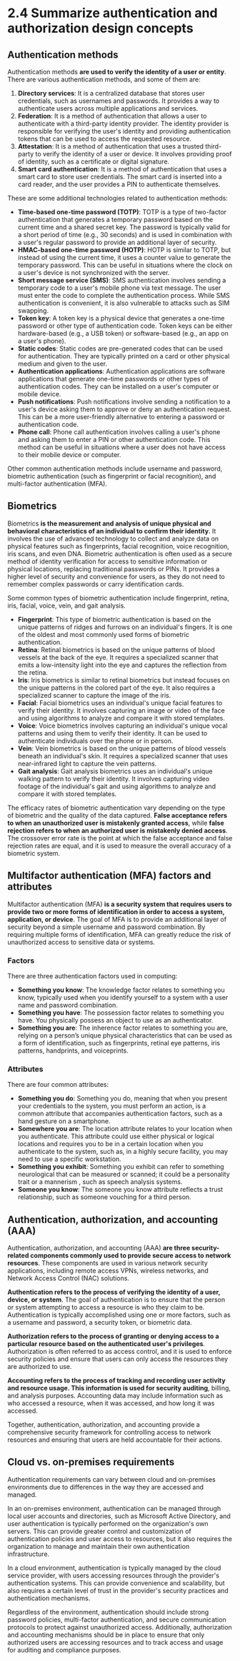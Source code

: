# 2.4 Summarize authentication and authorization design concepts

## Authentication methods

Authentication methods **are used to verify the identity of a user or entity**. There are various authentication methods, and some of them are:

1.  **Directory services**: It is a centralized database that stores user credentials, such as usernames and passwords. It provides a way to authenticate users across multiple applications and services.
2.  **Federation**: It is a method of authentication that allows a user to authenticate with a third-party identity provider. The identity provider is responsible for verifying the user's identity and providing authentication tokens that can be used to access the requested resource.
3.  **Attestation**: It is a method of authentication that uses a trusted third-party to verify the identity of a user or device. It involves providing proof of identity, such as a certificate or digital signature.
4.  **Smart card authentication**: It is a method of authentication that uses a smart card to store user credentials. The smart card is inserted into a card reader, and the user provides a PIN to authenticate themselves.

These are some additional technologies related to authentication methods:

- **Time-based one-time password (TOTP)**: TOTP is a type of two-factor authentication that generates a temporary password based on the current time and a shared secret key. The password is typically valid for a short period of time (e.g., 30 seconds) and is used in combination with a user's regular password to provide an additional layer of security.
- **HMAC-based one-time password (HOTP)**: HOTP is similar to TOTP, but instead of using the current time, it uses a counter value to generate the temporary password. This can be useful in situations where the clock on a user's device is not synchronized with the server.
- **Short message service (SMS)**: SMS authentication involves sending a temporary code to a user's mobile phone via text message. The user must enter the code to complete the authentication process. While SMS authentication is convenient, it is also vulnerable to attacks such as SIM swapping.
- **Token key**: A token key is a physical device that generates a one-time password or other type of authentication code. Token keys can be either hardware-based (e.g., a USB token) or software-based (e.g., an app on a user's phone).
- **Static codes**: Static codes are pre-generated codes that can be used for authentication. They are typically printed on a card or other physical medium and given to the user.
- **Authentication applications**: Authentication applications are software applications that generate one-time passwords or other types of authentication codes. They can be installed on a user's computer or mobile device.
- **Push notifications**: Push notifications involve sending a notification to a user's device asking them to approve or deny an authentication request. This can be a more user-friendly alternative to entering a password or authentication code.
- **Phone call**: Phone call authentication involves calling a user's phone and asking them to enter a PIN or other authentication code. This method can be useful in situations where a user does not have access to their mobile device or computer.

Other common authentication methods include username and password, biometric authentication (such as fingerprint or facial recognition), and multi-factor authentication (MFA).

## Biometrics

Biometrics **is the measurement and analysis of unique physical and behavioral characteristics of an individual to confirm their identity**. It involves the use of advanced technology to collect and analyze data on physical features such as fingerprints, facial recognition, voice recognition, iris scans, and even DNA. Biometric authentication is often used as a secure method of identity verification for access to sensitive information or physical locations, replacing traditional passwords or PINs. It provides a higher level of security and convenience for users, as they do not need to remember complex passwords or carry identification cards.

Some common types of biometric authentication include fingerprint, retina, iris, facial, voice, vein, and gait analysis.

-   **Fingerprint**: This type of biometric authentication is based on the unique patterns of ridges and furrows on an individual's fingers. It is one of the oldest and most commonly used forms of biometric authentication.
-   **Retina**: Retinal biometrics is based on the unique patterns of blood vessels at the back of the eye. It requires a specialized scanner that emits a low-intensity light into the eye and captures the reflection from the retina.
-   **Iris**: Iris biometrics is similar to retinal biometrics but instead focuses on the unique patterns in the colored part of the eye. It also requires a specialized scanner to capture the image of the iris.
-   **Facial**: Facial biometrics uses an individual's unique facial features to verify their identity. It involves capturing an image or video of the face and using algorithms to analyze and compare it with stored templates.
-   **Voice**: Voice biometrics involves capturing an individual's unique vocal patterns and using them to verify their identity. It can be used to authenticate individuals over the phone or in person.
-   **Vein**: Vein biometrics is based on the unique patterns of blood vessels beneath an individual's skin. It requires a specialized scanner that uses near-infrared light to capture the vein patterns.
-   **Gait analysis**: Gait analysis biometrics uses an individual's unique walking pattern to verify their identity. It involves capturing video footage of the individual's gait and using algorithms to analyze and compare it with stored templates.    

The efficacy rates of biometric authentication vary depending on the type of biometric and the quality of the data captured. **False acceptance refers to when an unauthorized user is mistakenly granted access**, while **false rejection refers to when an authorized user is mistakenly denied access**. The crossover error rate is the point at which the false acceptance and false rejection rates are equal, and it is used to measure the overall accuracy of a biometric system.

## Multifactor authentication (MFA) factors and attributes

Multifactor authentication (MFA) **is a security system that requires users to provide two or more forms of identification in order to access a system, application, or device**. The goal of MFA is to provide an additional layer of security beyond a simple username and password combination. By requiring multiple forms of identification, MFA can greatly reduce the risk of unauthorized access to sensitive data or systems.

### Factors

There are three authentication factors used in computing:

- **Something you know**: The knowledge factor relates to something you know, typically used when you identify yourself to a system with a user name and password combination.
- **Something you have**: The possession factor relates to something you have. You physically possess an object to use as an authenticator.
- **Something you are**: The inherence factor relates to something you are, relying on a person’s unique physical characteristics that can be used as a form of identification, such as fingerprints, retinal eye patterns, iris patterns, handprints, and voiceprints.

### Attributes

There are four common attributes:

- **Something you do**: Something you do, meaning that when you present your credentials to the system, you must perform an action, is a common attribute that accompanies authentication factors, such as a hand gesture on a smartphone.
- **Somewhere you are**: The location attribute relates to your location when you authenticate. This attribute could use either physical or logical locations and requires you to be in a certain location when you authenticate to the system, such as, in a highly secure facility, you may need to use a specific workstation.
- **Something you exhibit**: Something you exhibit can refer to something neurological that can be measured or scanned; it could be a personality trait or a mannerism , such as speech analysis systems.
- **Someone you know**: The someone you know attribute reflects a trust relationship, such as someone vouching for a third person.

## Authentication, authorization, and accounting (AAA)

Authentication, authorization, and accounting (AAA) **are three security-related components commonly used to provide secure access to network resources**. These components are used in various network security applications, including remote access VPNs, wireless networks, and Network Access Control (NAC) solutions.

**Authentication refers to the process of verifying the identity of a user, device, or system**. The goal of authentication is to ensure that the person or system attempting to access a resource is who they claim to be. Authentication is typically accomplished using one or more factors, such as a username and password, a security token, or biometric data.

**Authorization refers to the process of granting or denying access to a particular resource based on the authenticated user's privileges**. Authorization is often referred to as access control, and it is used to enforce security policies and ensure that users can only access the resources they are authorized to use.

**Accounting refers to the process of tracking and recording user activity and resource usage. This information is used for security auditing**, billing, and analysis purposes. Accounting data may include information such as who accessed a resource, when it was accessed, and how long it was accessed.

Together, authentication, authorization, and accounting provide a comprehensive security framework for controlling access to network resources and ensuring that users are held accountable for their actions.

## Cloud vs. on-premises requirements

Authentication requirements can vary between cloud and on-premises environments due to differences in the way they are accessed and managed.

In an on-premises environment, authentication can be managed through local user accounts and directories, such as Microsoft Active Directory, and user authentication is typically performed on the organization's own servers. This can provide greater control and customization of authentication policies and user access to resources, but it also requires the organization to manage and maintain their own authentication infrastructure.

In a cloud environment, authentication is typically managed by the cloud service provider, with users accessing resources through the provider's authentication systems. This can provide convenience and scalability, but also requires a certain level of trust in the provider's security practices and authentication mechanisms.

Regardless of the environment, authentication should include strong password policies, multi-factor authentication, and secure communication protocols to protect against unauthorized access. Additionally, authorization and accounting mechanisms should be in place to ensure that only authorized users are accessing resources and to track access and usage for auditing and compliance purposes.
